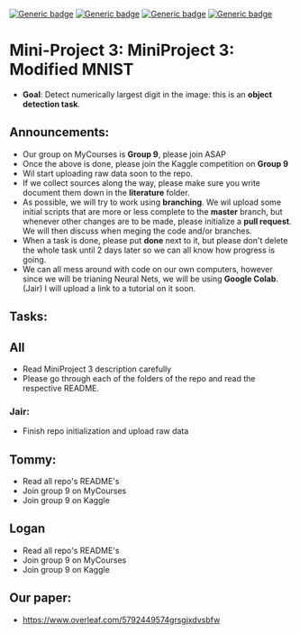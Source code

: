 [![Generic badge](https://img.shields.io/badge/Mini_project_3:ModifiedMNIST-Building-blue.svg)](https://shields.io/)
[![Generic badge](https://img.shields.io/badge/Contributors-3-<COLOR>.svg)](https://shields.io/)
[![Generic badge](https://img.shields.io/badge/COMP551-Applied_Machine_Learning-red.svg)](https://shields.io/)
[![Generic badge](https://img.shields.io/badge/Neat_level-OVER_9000-green.svg)](https://shields.io/)

# Mini-Project 3: MiniProject 3: Modified MNIST
- **Goal**: Detect numerically largest digit in the image: this is an **object detection task**. 

## Announcements: 
- Our group on MyCourses is **Group 9**, please join ASAP 
- Once the above is done, please join the Kaggle competition on **Group 9**
- Wil start uploading raw data soon to the repo. 
- If we collect sources along the way, please make sure you write document them down in the **literature** folder.
- As possible, we will try to work using **branching**. We wil upload some initial scripts that are more or less complete to the **master** branch, but whenever other changes are to be made, please initialize a **pull request**. We will then discuss when meging the code and/or branches. 
- When a task is done, please put **done** next to it, but please don't delete the whole task until 2 days later so we can all know how progress is going. 
- We can all mess around with code on our own computers, however since we will be trianing Neural Nets, we will be using **Google Colab**. (Jair) I will upload a link to a tutorial on it soon. 

## Tasks: 

## All 
- Read MiniProject 3 description carefully 
- Please go through each of the folders of the repo and read the respective README. 

### Jair: 
- Finish repo initialization and upload raw data 

## Tommy: 
- Read all repo's README's
- Join group 9 on MyCourses
- Join group 9 on Kaggle

## Logan
- Read all repo's README's
- Join group 9 on MyCourses
- Join group 9 on Kaggle

## Our paper: 
- https://www.overleaf.com/5792449574grsgjxdvsbfw

